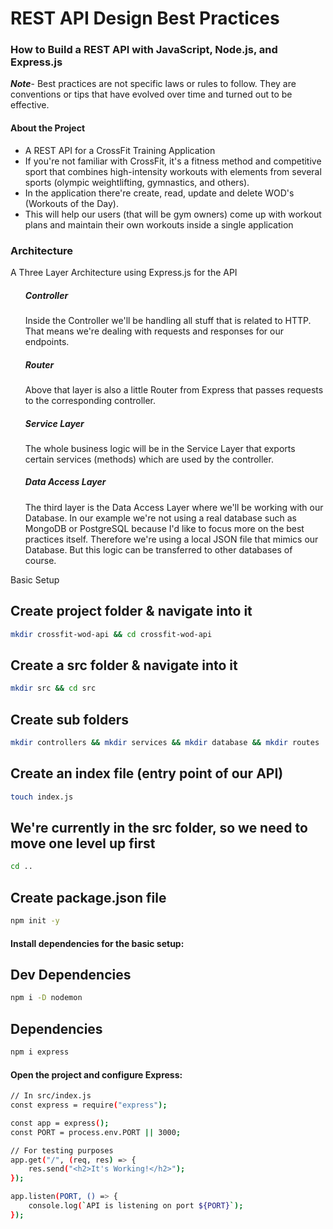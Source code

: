 <h1> REST API Design Best Practices </h1> 

<h3> How to Build a REST API with JavaScript, Node.js, and Express.js</h3>

<b><i>Note</i></b>- Best practices are not specific laws or rules to follow. They are conventions or tips that have evolved over time and turned out to be effective.
<h4>About the Project</h4>
<ul>
<li>A REST API for a CrossFit Training Application</li>
<li>If you're not familiar with CrossFit, it's a fitness method and competitive sport that combines high-intensity workouts with elements from several sports (olympic weightlifting, gymnastics, and others).</li>
<li>In the application there're create, read, update and delete WOD's (Workouts of the Day).</li>
<li>This will help our users (that will be gym owners) come up with workout plans and maintain their own workouts inside a single application</li>
</ul>

### Architecture
<p>A Three Layer Architecture using Express.js for the API  </p>
<ul>
<h5>Controller</h5> <p>Inside the Controller we'll be handling all stuff that is related to HTTP. That means we're dealing with requests and responses for our endpoints. </p>
<h5>Router</h5><p>Above that layer is also a little Router from Express that passes requests to the corresponding controller.</p>
<h5>Service Layer</h5> <p>The whole business logic will be in the Service Layer that exports certain services (methods) which are used by the controller.</p>
<h5>Data Access Layer</h5> <p>The third layer is the Data Access Layer where we'll be working with our Database. In our example we're not using a real database such as MongoDB or PostgreSQL because I'd like to focus more on the best practices itself. Therefore we're using a local JSON file that mimics our Database. But this logic can be transferred to other databases of course.</p>
</ul

### Basic Setup

## Create project folder & navigate into it
```bash
mkdir crossfit-wod-api && cd crossfit-wod-api
```

## Create a src folder & navigate into it
```bash
mkdir src && cd src
```
## Create sub folders
```bash
mkdir controllers && mkdir services && mkdir database && mkdir routes

```

## Create an index file (entry point of our API)
```bash
touch index.js
```
## We're currently in the src folder, so we need to move one level up first 
```bash
cd .. 
```
## Create package.json file 
```bash
npm init -y
```

<h4>Install dependencies for the basic setup: </h4>

## Dev Dependencies 
```bash
npm i -D nodemon 
```

## Dependencies 
```bash
npm i express
```

<h4>Open the project and configure Express:</h4>

```bash
// In src/index.js 
const express = require("express"); 

const app = express(); 
const PORT = process.env.PORT || 3000; 

// For testing purposes 
app.get("/", (req, res) => { 
    res.send("<h2>It's Working!</h2>"); 
}); 

app.listen(PORT, () => { 
    console.log(`API is listening on port ${PORT}`); 
});
```